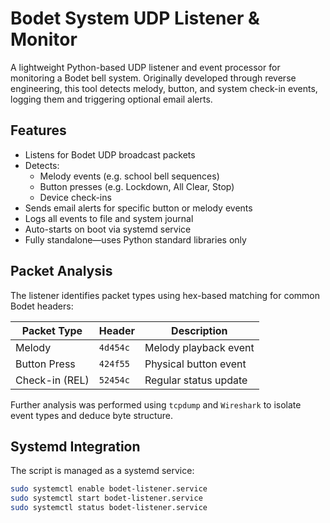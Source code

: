 # Bodet System UDP Listener & Monitor

A lightweight Python-based UDP listener and event processor for monitoring a Bodet bell system. Originally developed through reverse engineering, this tool detects melody, button, and system check-in events, logging them and triggering optional email alerts.

## Features

- Listens for Bodet UDP broadcast packets
- Detects:
  - Melody events (e.g. school bell sequences)
  - Button presses (e.g. Lockdown, All Clear, Stop)
  - Device check-ins
- Sends email alerts for specific button or melody events
- Logs all events to file and system journal
- Auto-starts on boot via systemd service
- Fully standalone—uses Python standard libraries only

## Packet Analysis

The listener identifies packet types using hex-based matching for common Bodet headers:

| Packet Type     | Header   | Description           |
|------------------|----------|------------------------|
| Melody           | `4d454c` | Melody playback event  |
| Button Press     | `424f55` | Physical button event  |
| Check-in (REL)   | `52454c` | Regular status update  |

Further analysis was performed using `tcpdump` and `Wireshark` to isolate event types and deduce byte structure.

## Systemd Integration

The script is managed as a systemd service:

```bash
sudo systemctl enable bodet-listener.service
sudo systemctl start bodet-listener.service
sudo systemctl status bodet-listener.service

